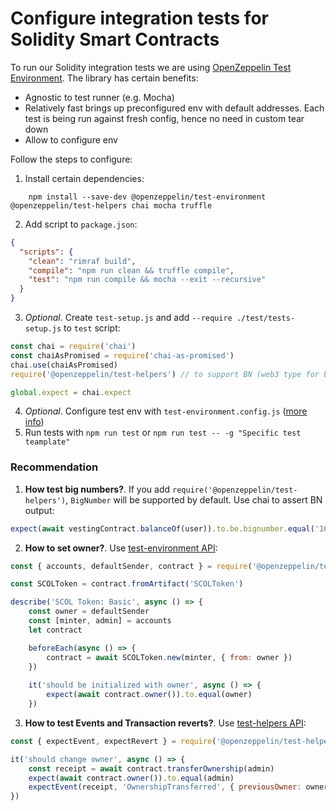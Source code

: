 # Configure integration tests for Solidity Smart Contracts

To run our Solidity integration tests we are using [OpenZeppelin Test Environment](https://docs.openzeppelin.com/test-environment/0.1/).
The library has certain benefits:
- Agnostic to test runner (e.g. Mocha)
- Relatively fast brings up preconfigured env with default addresses. Each test is being run against fresh config, hence no need in custom tear down
- Allow to configure env

Follow the steps to configure:
1. Install certain dependencies:
```
    npm install --save-dev @openzeppelin/test-environment @openzeppelin/test-helpers chai mocha truffle
```
2. Add script to `package.json`:
```json
{
  "scripts": {
    "clean": "rimraf build",
    "compile": "npm run clean && truffle compile",
    "test": "npm run compile && mocha --exit --recursive"
  }
}
```
3. *Optional*. Create `test-setup.js` and add `--require ./test/tests-setup.js` to `test` script:
```javascript
const chai = require('chai')
const chaiAsPromised = require('chai-as-promised')
chai.use(chaiAsPromised)
require('@openzeppelin/test-helpers') // to support BN (web3 type for big numbers)

global.expect = chai.expect
```
4. *Optional*. Configure test env with `test-environment.config.js` ([more info](https://docs.openzeppelin.com/test-environment/0.1/getting-started#configuration))
4. Run tests with `npm run test` or `npm run test -- -g "Specific test teamplate"`

### Recommendation

1. **How test big numbers?**. If you add `require('@openzeppelin/test-helpers')`, `BigNumber` will be supported by default. Use chai to assert BN output:
```javascript
expect(await vestingContract.balanceOf(user)).to.be.bignumber.equal('1000') 
```
2. **How to set owner?**. Use [test-environment API](https://docs.openzeppelin.com/test-environment/0.1/api):
```javascript
const { accounts, defaultSender, contract } = require('@openzeppelin/test-environment');

const SCOLToken = contract.fromArtifact('SCOLToken')

describe('SCOL Token: Basic', async () => {
    const owner = defaultSender
    const [minter, admin] = accounts
    let contract

    beforeEach(async () => {
        contract = await SCOLToken.new(minter, { from: owner })
    })
    
    it('should be initialized with owner', async () => {
        expect(await contract.owner()).to.equal(owner)
    })
```
3. **How to test Events and Transaction reverts?**. Use [test-helpers API](https://docs.openzeppelin.com/test-helpers/0.5/api):
```javascript
const { expectEvent, expectRevert } = require('@openzeppelin/test-helpers');

it('should change owner', async () => {
    const receipt = await contract.transferOwnership(admin)
    expect(await contract.owner()).to.equal(admin)
    expectEvent(receipt, 'OwnershipTransferred', { previousOwner: owner, newOwner: admin })
})
```
